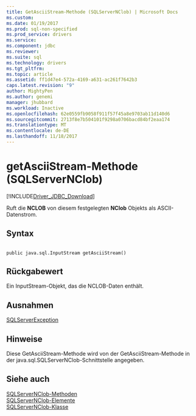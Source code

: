 ```yaml
---
title: GetAsciiStream-Methode (SQLServerNClob) | Microsoft Docs
ms.custom: 
ms.date: 01/19/2017
ms.prod: sql-non-specified
ms.prod_service: drivers
ms.service: 
ms.component: jdbc
ms.reviewer: 
ms.suite: sql
ms.technology: drivers
ms.tgt_pltfrm: 
ms.topic: article
ms.assetid: ff1d47e4-572a-4169-a631-ac261f7642b3
caps.latest.revision: "9"
author: MightyPen
ms.author: genemi
manager: jhubbard
ms.workload: Inactive
ms.openlocfilehash: 62e0559fb9058f911f57f45a8e9703ab11d140d6
ms.sourcegitcommit: 2713f8e7b504101f9298a0706bacd84bf2eaa174
ms.translationtype: MT
ms.contentlocale: de-DE
ms.lasthandoff: 11/18/2017
---
```

# <a name="getasciistream-method-sqlservernclob"></a>getAsciiStream-Methode (SQLServerNClob)
[!INCLUDE[Driver_JDBC_Download](../../../includes/driver_jdbc_download.md)]

  Ruft die **NCLOB** von diesem festgelegten **NClob** Objekts als ASCII-Datenstrom.  
  
## <a name="syntax"></a>Syntax  
  
```  
  
public java.sql.InputStream getAsciiStream()  
```  
  
## <a name="return-value"></a>Rückgabewert  
 Ein InputStream-Objekt, das die NCLOB-Daten enthält.  
  
## <a name="exceptions"></a>Ausnahmen  
 [SQLServerException](../../../connect/jdbc/reference/sqlserverexception-class.md)  
  
## <a name="remarks"></a>Hinweise  
 Diese GetAsciiStream-Methode wird von der GetAsciiStream-Methode in der java.sql.SQLServerNClob-Schnittstelle angegeben.  
  
## <a name="see-also"></a>Siehe auch  
 [SQLServerNClob-Methoden](../../../connect/jdbc/reference/sqlservernclob-methods.md)   
 [SQLServerNClob-Elemente](../../../connect/jdbc/reference/sqlservernclob-members.md)   
 [SQLServerNClob-Klasse](../../../connect/jdbc/reference/sqlservernclob-class.md)  
  
  
